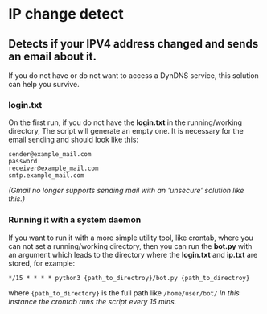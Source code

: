 # IP change detect
## Detects if your IPV4 address changed and sends an email about it.

If you do not have or do not want to access a DynDNS service, this solution can help you survive.

### login.txt
On the first run, if you do not have the **login.txt** in the running/working directory, The script will generate an empty one.
It is necessary for the email sending and should look like this:
```
sender@example_mail.com
password
receiver@example_mail.com
smtp.example_mail.com
```
_(Gmail no longer supports sending mail with an 'unsecure' solution like this.)_

### Running it with a system daemon
If you want to run it with a more simple utility tool, like crontab, where you can not set a running/working directory, then you can run the **bot.py** with an argument which leads to the directory where the **login.txt** and **ip.txt** are stored, for example:
```
*/15 * * * * python3 {path_to_directroy}/bot.py {path_to_directroy}
```
where `{path_to_directory}` is the full path like `/home/user/bot/`
_In this instance the crontab runs the script every 15 mins._

